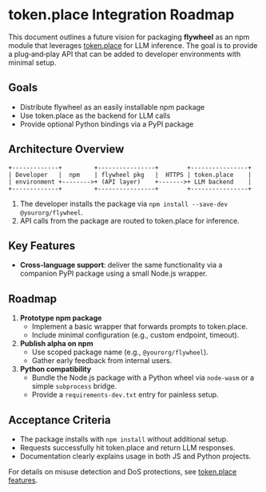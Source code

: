 # token.place Integration Roadmap

This document outlines a future vision for packaging **flywheel** as an npm module that leverages [token.place](https://token.place) for LLM inference. The goal is to provide a plug‑and‑play API that can be added to developer environments with minimal setup.

## Goals

- Distribute flywheel as an easily installable npm package
- Use token.place as the backend for LLM calls
- Provide optional Python bindings via a PyPI package

## Architecture Overview

```
+-------------+         +----------------+        +----------------+
| Developer   |  npm    | flywheel pkg   |  HTTPS | token.place    |
| environment +-------->+ (API layer)    +------->+ LLM backend    |
+-------------+         +----------------+        +----------------+
```

1. The developer installs the package via `npm install --save-dev @yourorg/flywheel`.
2. API calls from the package are routed to token.place for inference.

## Key Features

- **Cross-language support**: deliver the same functionality via a companion PyPI package using a small Node.js wrapper.

## Roadmap

1. **Prototype npm package**
   - Implement a basic wrapper that forwards prompts to token.place.
   - Include minimal configuration (e.g., custom endpoint, timeout).
2. **Publish alpha on npm**
   - Use scoped package name (e.g., `@yourorg/flywheel`).
   - Gather early feedback from internal users.
3. **Python compatibility**
   - Bundle the Node.js package with a Python wheel via `node-wasm` or a simple `subprocess` bridge.
   - Provide a `requirements-dev.txt` entry for painless setup.

## Acceptance Criteria

- The package installs with `npm install` without additional setup.
- Requests successfully hit token.place and return LLM responses.
- Documentation clearly explains usage in both JS and Python projects.

For details on misuse detection and DoS protections, see [token.place features](tokenplace-features.md).
